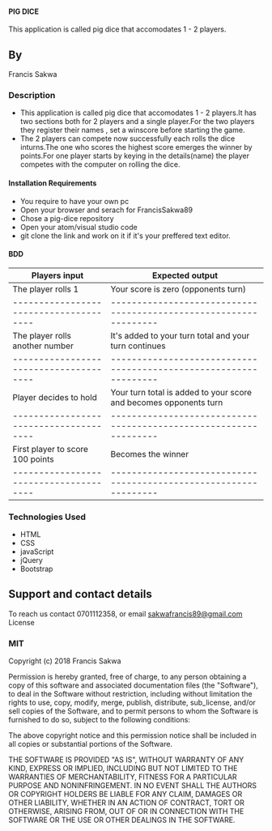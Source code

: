 #### PIG DICE
This application is called pig dice that accomodates 1 - 2 players.
## By
Francis Sakwa

### Description
* This application is called pig dice that accomodates 1 - 2 players.It has two sections both for 2 players and a single player.For the two players they register their names , set a winscore before starting the game.
* The 2 players can compete now successfully each rolls the dice inturns.The one who scores the highest score emerges the winner by points.For one player starts by keying in the details(name) the player competes with the computer on rolling the dice.

#### Installation Requirements
* You require to have your own pc
* Open your browser and serach for FrancisSakwa89
* Chose a pig-dice repository
* Open your atom/visual studio code
* git clone  the link and work on it if it's your preffered text editor.
#### BDD
Players input                         | Expected output
--------------------------------------|-----------------------------------------------------------------
The player rolls 1                    |  Your score is zero (opponents turn)
--------------------------------------|-----------------------------------------------------------------
The player rolls another number       |  It's added to your turn total and your turn continues
--------------------------------------|-----------------------------------------------------------------
Player decides to hold	              |  Your turn total is added to your score and becomes opponents turn
--------------------------------------|-----------------------------------------------------------------
First player to score 100 points      |  Becomes the winner
--------------------------------------|-----------------------------------------------------------------
### Technologies Used
* HTML
* CSS
* javaScript
* jQuery
* Bootstrap
## Support and contact details
To reach us contact 0701112358, or email sakwafrancis89@gmail.com
License
### MIT
Copyright (c) 2018 Francis Sakwa

Permission is hereby granted, free of charge, to any person obtaining a copy of this software and associated documentation files (the "Software"), to deal in the Software without restriction, including without limitation the rights to use, copy, modify, merge, publish, distribute, sub_license, and/or sell copies of the Software, and to permit persons to whom the Software is furnished to do so, subject to the following conditions:

The above copyright notice and this permission notice shall be included in all copies or substantial portions of the Software.

THE SOFTWARE IS PROVIDED "AS IS", WITHOUT WARRANTY OF ANY KIND, EXPRESS OR IMPLIED, INCLUDING BUT NOT LIMITED TO THE WARRANTIES OF MERCHANTABILITY, FITNESS FOR A PARTICULAR PURPOSE AND NONINFRINGEMENT. IN NO EVENT SHALL THE AUTHORS OR COPYRIGHT HOLDERS BE LIABLE FOR ANY CLAIM, DAMAGES OR OTHER LIABILITY, WHETHER IN AN ACTION OF CONTRACT, TORT OR OTHERWISE, ARISING FROM, OUT OF OR IN CONNECTION WITH THE SOFTWARE OR THE USE OR OTHER DEALINGS IN THE SOFTWARE.

